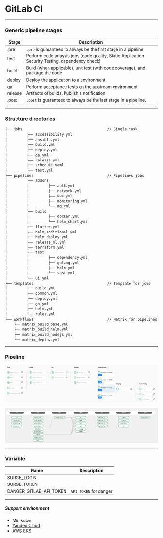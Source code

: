 # GitLab CI

---

### Generic pipeline stages

| Stage | Description |
| --- | --- |
| .pre | `.pre` is guaranteed to always be the first stage in a pipeline |
| test | Perform code anaysis jobs (code quality, Static Application Security Testing, dependency check) |
| build | Build (when applicable), unit test (with code coverage), and package the code |
| deploy | Deploy the application to a environment |
| qa | Perform acceptance tests on the upstream environment |
| release | Artifacts of builds. Publish a notification |
| .post | `.post` is guaranteed to always be the last stage in a pipeline. |

---

### Structure directories

```md
├── jobs                                       // Single task
│         ├── accessibility.yml
│         ├── ansible.yml
│         ├── build.yml
│         ├── deploy.yml
│         ├── qa.yml
│         ├── release.yml
│         ├── schedule.yaml
│         └── test.yml
├── pipelines                                  // Pipelines jobs
│         ├── addons
│         │         ├── auth.yml
│         │         ├── network.yml
│         │         ├── k8s.yml
│         │         ├── monitoring.yml
│         │         └── mq.yml
│         ├── build
│         │         ├── docker.yml
│         │         └── helm_chart.yml
│         ├── flutter.yml
│         ├── helm_additional.yml
│         ├── helm_deploy.yml
│         ├── release_ml.yml
│         ├── terraform.yml
│         ├── test
│         │         ├── dependency.yml
│         │         ├── golang.yml
│         │         ├── helm.yml
│         │         └── sast.yml
│         └── ui.yml
├── templates                                  // Template for jobs
│         ├── build.yml
│         ├── common.yml
│         ├── deploy.yml
│         ├── go.yml
│         ├── helm.yml
│         └── rules.yml
└── workflows                                  // Matrix for pipelines
    ├── matrix_build_base.yml
    ├── matrix_build_helm.yml
    ├── matrix_build_nodejs.yml
    └── matrix_deploy.yml
```

---

### Pipeline

![](../../docs/gitlab/gitlab-pipeline.png)

![](../../docs/gitlab/gitlab-ci.png)

---

### Variable

| Name | Description |
| --- | --- |
| SURGE_LOGIN | |
| SURGE_TOKEN | |
| DANGER_GITLAB_API_TOKEN | `API TOKEN` for danger |

---

##### Support environment

- Minikube
- [Yandex Cloud](https://cloud.yandex.ru/)
- [AWS EKS](https://aws.amazon.com/eks/)
